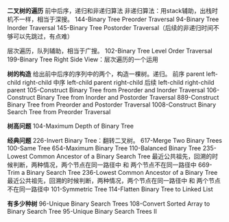 **二叉树的遍历**
前中后序，递归和非递归算法
非递归算法：用stack辅助，出栈时机不一样，相当于深搜。
144-Binary Tree Preorder Traversal
94-Binary Tree Inorder Traversal
145-Binary Tree Postorder Traversal（后续的非递归时间不够可以先跳过，有点难）

层次遍历，队列辅助，相当于广搜。
102-Binary Tree Level Order Traversal
199-Binary Tree Right Side View：层次遍历的一个运用

**树的构造**
给出前中后序的序列中的两个，构造一棵树。递归。
前序 parent left-child right-child
中序 left-child parent right-child
后续 left-child right-child parent
105-Construct Binary Tree from Preorder and Inorder Traversal
106-Construct Binary Tree from Inorder and Postorder Traversal
889-Construct Binary Tree from Preorder and Postorder Traversal
1008-Construct Binary Search Tree from Preorder Traversal

**树高问题**
104-Maximum Depth of Binary Tree

**经典问题**
226-Invert Binary Tree：翻转二叉树。
617-Merge Two Binary Trees
100-Same Tree
654-Maximum Binary Tree
110-Balanced Binary Tree
235-Lowest Common Ancestor of a Binary Search Tree 
最近公共祖先，回溯的时候判断，两种情况，两个节点在同一路径中 和 两个节点不在同一路径中
669-Trim a Binary Search Tree 
236-Lowest Common Ancestor of a Binary Tree 
最近公共祖先，回溯的时候判断，两种情况，两个节点在同一路径中 和 两个节点不在同一路径中
101-Symmetric Tree
114-Flatten Binary Tree to Linked List

**有多少种树**
96-Unique Binary Search Trees
108-Convert Sorted Array to Binary Search Tree
95-Unique Binary Search Trees II


